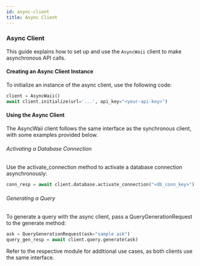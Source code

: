 ```yaml
---
id: async-client
title: Async Client
---
```


### Async Client

This guide explains how to set up and use the `AsyncWaii` client to make asynchronous API calls.

#### Creating an Async Client Instance
To initialize an instance of the async client, use the following code:

```python
client = AsyncWaii()
await client.initialize(url='...', api_key="<your-api-key>")
```

#### Using the Async Client

The AsyncWaii client follows the same interface as the synchronous client, with some examples provided below.

###### Activating a Database Connection

Use the activate_connection method to activate a database connection asynchronously:
```python
conn_resp = await client.database.activate_connection("<db_conn_key>")
```

###### Generating a Query

To generate a query with the async client, pass a QueryGenerationRequest to the generate method:
```python
ask = QueryGenerationRequest(ask="sample ask")
query_gen_resp = await client.query.generate(ask)
```

Refer to the respective module for additional use cases, as both clients use the same interface.


